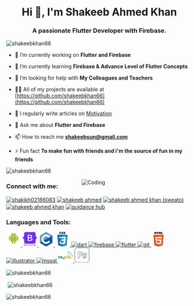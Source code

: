 <h1 align="center">Hi 👋, I'm Shakeeb Ahmed Khan</h1>
<h3 align="center">A passionate Flutter Developer with Firebase.</h3>           

<p align="left"> <img src="https://komarev.com/ghpvc/?username=shakeebkhan66&label=Profile%20views&color=0e75b6&style=flat" alt="shakeebkhan66" /> </p>

- 🔭 I’m currently working on **Flutter and Firebase**

- 🌱 I’m currently learning **Firebase & Advance Level of Flutter Concepts**

- 🤝 I’m looking for help with **My Colleagues and Teachers**

- 👨‍💻 All of my projects are available at [https://github.com/shakeebkhan66](https://github.com/shakeebkhan66)

- 📝 I regularly write articles on [Motivation](Motivation)

- 💬 Ask me about **Flutter and Firebase**

- 📫 How to reach me **shakeebsun@gmail.com**

- ⚡ Fun fact **To make fun with friends and i'm the source of fun in my friends**
<p align="left"> <img src="https://komarev.com/ghpvc/?username=shakeebkhan66&label=Profile%20views&color=129e00&style=plastic" alt="shakeebkhan66" /> </p>
<img align="right" alt="Coding" width="300" src="https://cdn.dribbble.com/users/2646423/screenshots/5507196/computer.gif">  
<h3 align="left">Connect with me:</h3>
<p align="left">
<a href="https://twitter.com/shakikh02166083" target="blank"><img align="center" src="https://cdn.jsdelivr.net/npm/simple-icons@3.0.1/icons/twitter.svg" alt="shakikh02166083" height="30" width="40" /></a>
<a href="https://www.linkedin.com/in/shakeeb-ahmed-khan-flutter-81837916b/" target="blank"><img align="center" src="https://cdn.jsdelivr.net/npm/simple-icons@3.0.1/icons/linkedin.svg" alt="shakeeb ahmed" height="30" width="40" /></a>
<a href="https://fb.com/shakeeb ahmed khan (sweato)" target="blank"><img align="center" src="https://cdn.jsdelivr.net/npm/simple-icons@3.0.1/icons/facebook.svg" alt="shakeeb ahmed khan (sweato)" height="30" width="40" /></a>
<a href="https://www.instagram.com/shakeebcutie/" target="blank"><img align="center" src="https://cdn.jsdelivr.net/npm/simple-icons@3.0.1/icons/instagram.svg" alt="shakeeb ahmed khan" height="30" width="40" /></a>
<a href="https://www.youtube.com/c/guidance hub" target="blank"><img align="center" src="https://cdn.jsdelivr.net/npm/simple-icons@3.0.1/icons/youtube.svg" alt="guidance hub" height="30" width="40" /></a>
</p>

<h3 align="left">Languages and Tools:</h3>
<p align="left"> <a href="https://developer.android.com" target="_blank"> <img src="https://raw.githubusercontent.com/devicons/devicon/master/icons/android/android-original-wordmark.svg" alt="android" width="40" height="40"/> </a> <a href="https://getbootstrap.com" target="_blank"> <img src="https://raw.githubusercontent.com/devicons/devicon/master/icons/bootstrap/bootstrap-plain-wordmark.svg" alt="bootstrap" width="40" height="40"/> </a> <a href="https://www.cprogramming.com/" target="_blank"> <img src="https://raw.githubusercontent.com/devicons/devicon/master/icons/c/c-original.svg" alt="c" width="40" height="40"/> </a> <a href="https://www.w3schools.com/css/" target="_blank"> <img src="https://raw.githubusercontent.com/devicons/devicon/master/icons/css3/css3-original-wordmark.svg" alt="css3" width="40" height="40"/> </a> <a href="https://dart.dev" target="_blank"> <img src="https://www.vectorlogo.zone/logos/dartlang/dartlang-icon.svg" alt="dart" width="40" height="40"/> </a> <a href="https://firebase.google.com/" target="_blank"> <img src="https://www.vectorlogo.zone/logos/firebase/firebase-icon.svg" alt="firebase" width="40" height="40"/> </a> <a href="https://flutter.dev" target="_blank"> <img src="https://www.vectorlogo.zone/logos/flutterio/flutterio-icon.svg" alt="flutter" width="40" height="40"/> </a> <a href="https://git-scm.com/" target="_blank"> <img src="https://www.vectorlogo.zone/logos/git-scm/git-scm-icon.svg" alt="git" width="40" height="40"/> </a> <a href="https://www.w3.org/html/" target="_blank"> <img src="https://raw.githubusercontent.com/devicons/devicon/master/icons/html5/html5-original-wordmark.svg" alt="html5" width="40" height="40"/> </a> <a href="https://www.adobe.com/in/products/illustrator.html" target="_blank"> <img src="https://www.vectorlogo.zone/logos/adobe_illustrator/adobe_illustrator-icon.svg" alt="illustrator" width="40" height="40"/> </a> <a href="https://www.microsoft.com/en-us/sql-server" target="_blank"> <img src="https://cdn.worldvectorlogo.com/logos/microsoft-sql-server.svg" alt="mssql" width="40" height="40"/> </a> <a href="https://www.mysql.com/" target="_blank"> <img src="https://raw.githubusercontent.com/devicons/devicon/master/icons/mysql/mysql-original-wordmark.svg" alt="mysql" width="40" height="40"/> </a> <a href="https://www.photoshop.com/en" target="_blank"> <img src="https://raw.githubusercontent.com/devicons/devicon/master/icons/photoshop/photoshop-line.svg" alt="photoshop" width="40" height="40"/> </a> </p>

<p><img align="center" src="https://github-readme-stats.vercel.app/api/top-langs?username=shakeebkhan66&show_icons=true&locale=en&layout=compact" alt="shakeebkhan66" /></p>

<p>&nbsp;<img align="center" src="https://github-readme-stats.vercel.app/api?username=shakeebkhan66&show_icons=true&locale=en" alt="shakeebkhan66" /></p>

<p><img align="center" src="https://github-readme-streak-stats.herokuapp.com/?user=shakeebkhan66&" alt="shakeebkhan66" /></p>
